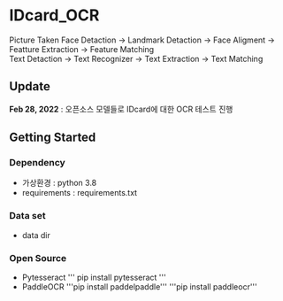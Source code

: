 # IDcard_OCR
Picture Taken 
Face Detaction -> Landmark Detaction -> Face Aligment -> Featture Extraction -> Feature Matching  
Text Detaction -> Text Recognizer -> Text Extraction -> Text Matching

## Update
**Feb 28, 2022** : 오픈소스 모델들로 IDcard에 대한 OCR 테스트 진행

## Getting Started
### Dependency
- 가상환경 : python 3.8
- requirements : requirements.txt

### Data set
- data dir

### Open Source
- Pytesseract 
'''
pip install pytesseract
'''
- PaddleOCR
'''pip install paddelpaddle'''
'''pip install paddleocr'''
